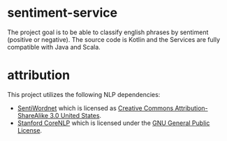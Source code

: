 # sentiment-service

The project goal is to be able to classify english phrases by sentiment (positive or negative). 
The source code is Kotlin and the Services are fully compatible with Java and Scala.

# attribution 

This project utilizes the following NLP dependencies:

* [SentiWordnet](http://sentiwordnet.isti.cnr.it/) which is licensed as [Creative Commons Attribution-ShareAlike 3.0 United States](https://creativecommons.org/licenses/by-sa/3.0/us/).
* [Stanford CoreNLP](http://stanfordnlp.github.io/CoreNLP/index.html) which is licensed under the [GNU General Public License](http://www.gnu.org/licenses/gpl.html).